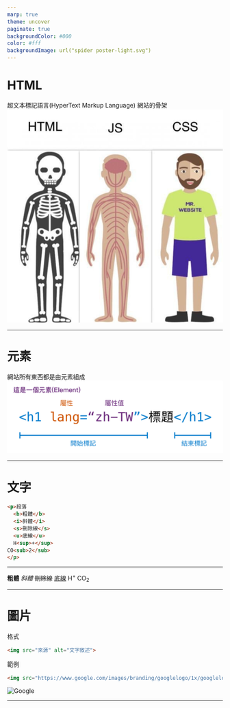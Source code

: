 ```yaml
---
marp: true
theme: uncover
paginate: true
backgroundColor: #000
color: #fff
backgroundImage: url("spider poster-light.svg")
---
```

<style>
  :root{
      --color-background-code: #222222;
      --color-foreground: #FFF;
    }
  marp-pre,.language-python{
    border-radius: .5em;
    color:#FFF;
   padding: 1.2em!important;
  } 
  code{
    border-radius: 7px;
  }
</style>

# HTML

超文本標記語言(HyperText Markup Language)
網站的骨架
![HTML,css,js w:400](img/骨架、外觀、行為.png)

---

# 元素

網站所有東西都是由元素組成
![w:1000 ](img/element.svg)

---

# 文字

```html
<p>段落
  <b>粗體</b>
  <i>斜體</i>
  <s>刪除線</s>
  <u>底線</u>
  H<sup>+</sup>
CO<sub>2</sub>
</p>
```

---


**粗體**
*斜體*
~~刪除線~~
<u>底線</u>
  H<sup>+</sup> CO<sub>2</sub>

---

# 圖片

格式

```html
<img src="來源" alt="文字敘述">
```

範例

```html
<img src="https://www.google.com/images/branding/googlelogo/1x/googlelogo_color_272x92dp.png" alt="Google">
```

![Google](https://www.google.com/images/branding/googlelogo/1x/googlelogo_color_272x92dp.png)

---